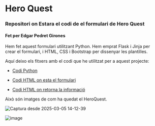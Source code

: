 # Hero Quest
### Repositori on Estara el codi de el formulari de Hero Quest
#### Fet per Edgar Pedret Girones
Hem fet aquest formulari utilitzant Python. Hem emprat Flask i Jinja per crear el formulari, i HTML, CSS i Bootstrap per dissenyar les plantilles.  

Aquí deixo els fitxers amb el codi que he utilitzat per a aquest projecte:  

- [Codi Python](formulari_hero.py)

- [Codi HTML on esta el formulari](formulari1.html)

- [Codi HTML on retorna la informació](retorno_hero.html)

Això són imatges de com ha quedat el HeroQuest.

![Captura desde 2025-03-05 14-12-39](https://github.com/user-attachments/assets/c94064b4-2949-469e-9694-2b37fddd6f8d)

![image](https://github.com/user-attachments/assets/9f238a1b-b446-40f8-b5d1-41374ce9bb33)

